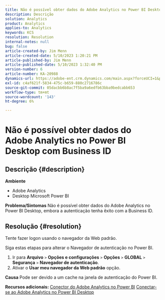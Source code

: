 ```yaml
---
title: Não é possível obter dados do Adobe Analytics no Power BI Desktop com Business ID
description: Descrição
solution: Analytics
product: Analytics
applies-to: Analytics
keywords: KCS
resolution: Resolution
internal-notes: null
bug: false
article-created-by: Jim Menn
article-created-date: 5/10/2023 1:20:21 PM
article-published-by: Jim Menn
article-published-date: 5/10/2023 1:32:40 PM
version-number: 6
article-number: KA-20988
dynamics-url: https://adobe-ent.crm.dynamics.com/main.aspx?forceUCI=1&pagetype=entityrecord&etn=knowledgearticle&id=0153d469-35ef-ed11-8849-6045bd006295
exl-id: c4af621f-5834-475c-b659-880c2716786c
source-git-commit: 05dacbb6b8ac7f5ba9a6edfb63bba9bedcabb653
workflow-type: tm+mt
source-wordcount: '143'
ht-degree: 6%

---
```


# Não é possível obter dados do Adobe Analytics no Power BI Desktop com Business ID

## Descrição {#description}


<b>Ambiente</b>

- Adobe Analytics
- Desktop Microsoft Power BI




<b>Problema/Sintomas</b>
Não é possível obter dados do Adobe Analytics no Power BI Desktop, embora a autenticação tenha êxito com a Business ID.


## Resolução {#resolution}


Tente fazer logon usando o navegador da Web padrão.

Siga estas etapas para alterar o Navegador de autenticação no Power BI.

1. Ir para <b>Arquivo</b> `>`  <b>Opções e configurações</b> `>`  <b>Opções</b> `>`  <b>GLOBAL</b> `>`  <b>Segurança</b> `>`  <b>Navegador de autenticação</b>.
2. Ativar o <b>Usar meu navegador da Web padrão</b> opção.


<b>Causa</b>
Pode ser devido a um cache na janela de autenticação do Power BI.

<b>Recursos adicionais:</b>
[Conector do Adobe Analytics no Power BI](https://experienceleague.adobe.com/docs/analytics-learn/tutorials/integrations/power-bi/adobe-analytics-connector-in-power-bi.html?lang=en)
[Conectar-se ao Adobe Analytics no Power BI Desktop](https://learn.microsoft.com/en-us/power-bi/connect-data/desktop-connect-adobe-analytics)

